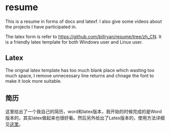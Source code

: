 # resume

This is a resume in forms of docx and latexf. I also give some videos about the projects I have participated in.

The latex form is refer to https://github.com/billryan/resume/tree/zh_CN. It is a friendly latex template for both Windows user and Linux user.

## Latex
The orignal latex template has too much blank place which wasting too much space, I remove unnecessary line returns and chnage the font to make it look more suitable.

## 简历
这里给出了一个我自己的简历，word和latex版本，我开始的时候完成的是Word版本的，其实latex做起来也很好看。然后另外给出了Latex版本的，使用方法详细见[这里](https://github.com/billryan/resume/tree/zh_CN)。



